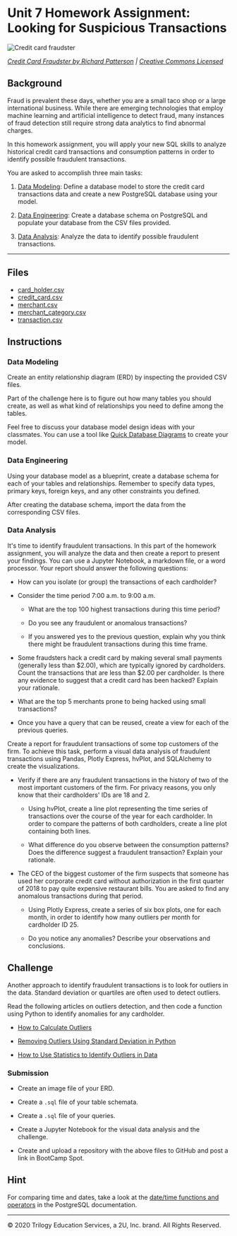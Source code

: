 # Unit 7 Homework Assignment: Looking for Suspicious Transactions

![Credit card fraudster](Images/credit_card_fraudster.jpg)

*[Credit Card Fraudster by Richard Patterson](https://www.flickr.com/photos/136770128@N07/42252105582/) | [Creative Commons Licensed](https://creativecommons.org/licenses/by/2.0/)*

## Background

Fraud is prevalent these days, whether you are a small taco shop or a large international business. While there are emerging technologies that employ machine learning and artificial intelligence to detect fraud, many instances of fraud detection still require strong data analytics to find abnormal charges.

In this homework assignment, you will apply your new SQL skills to analyze historical credit card transactions and consumption patterns in order to identify possible fraudulent transactions.

You are asked to accomplish three main tasks:

1. [Data Modeling](#Data-Modeling):
Define a database model to store the credit card transactions data and create a new PostgreSQL database using your model.

2. [Data Engineering](#Data-Engineering): Create a database schema on PostgreSQL and populate your  database from the CSV files provided.

3. [Data Analysis](#Data-Analysis): Analyze the data to identify possible fraudulent transactions.

---

## Files

* [card_holder.csv](Data/card_holder.csv)
* [credit_card.csv](Data/credit_card.csv)
* [merchant.csv](Data/merchant.csv)
* [merchant_category.csv](Data/merchant_category.csv)
* [transaction.csv](Data/transaction.csv)

## Instructions

### Data Modeling

Create an entity relationship diagram (ERD) by inspecting the provided CSV files.

Part of the challenge here is to figure out how many tables you should create, as well as what kind of relationships you need to define among the tables.

Feel free to discuss your database model design ideas with your classmates. You can use a tool like [Quick Database Diagrams](https://www.quickdatabasediagrams.com) to create your model.

### Data Engineering

Using your database model as a blueprint, create a database schema for each of your tables and relationships. Remember to specify data types, primary keys, foreign keys, and any other constraints you defined.

After creating the database schema, import the data from the corresponding CSV files.

### Data Analysis

It's time to identify fraudulent transactions. In this part of the homework assignment, you will analyze the data and then create a report to present your findings. You can use a Jupyter Notebook, a markdown file, or a word processor. Your report should answer the following questions:

* How can you isolate (or group) the transactions of each cardholder?

* Consider the time period 7:00 a.m. to 9:00 a.m.

  * What are the top 100 highest transactions during this time period?

  * Do you see any fraudulent or anomalous transactions?

  * If you answered yes to the previous question, explain why you think there might be fraudulent transactions during this time frame.

* Some fraudsters hack a credit card by making several small payments (generally less than $2.00), which are typically ignored by cardholders. Count the transactions that are less than $2.00 per cardholder. Is there any evidence to suggest that a credit card has been hacked? Explain your rationale.

* What are the top 5 merchants prone to being hacked using small transactions?

* Once you have a query that can be reused, create a view for each of the previous queries.

Create a report for fraudulent transactions of some top customers of the firm. To achieve this task, perform a visual data analysis of fraudulent transactions using Pandas, Plotly Express, hvPlot, and SQLAlchemy to create the visualizations.

* Verify if there are any fraudulent transactions in the history of two of the most important customers of the firm. For privacy reasons, you only know that their cardholders' IDs are 18 and 2.

  * Using hvPlot, create a line plot representing the time series of transactions over the course of the year for each cardholder. In order to compare the patterns of both cardholders, create a line plot containing both lines.

  * What difference do you observe between the consumption patterns? Does the difference suggest a fraudulent transaction? Explain your rationale.

* The CEO of the biggest customer of the firm suspects that someone has used her corporate credit card without authorization in the first quarter of 2018 to pay quite expensive restaurant bills. You are asked to find any anomalous transactions during that period.

  * Using Plotly Express, create a series of six box plots, one for each month, in order to identify how many outliers per month for cardholder ID 25.

  * Do you notice any anomalies? Describe your observations and conclusions.

## Challenge

Another approach to identify fraudulent transactions is to look for outliers in the data. Standard deviation or quartiles are often used to detect outliers.

Read the following articles on outliers detection, and then code a function using Python to identify anomalies for any cardholder.

* [How to Calculate Outliers](https://www.wikihow.com/Calculate-Outliers)

* [Removing Outliers Using Standard Deviation in Python](https://www.kdnuggets.com/2017/02/removing-outliers-standard-deviation-python.html)

* [How to Use Statistics to Identify Outliers in Data](https://machinelearningmastery.com/how-to-use-statistics-to-identify-outliers-in-data/)

### Submission

* Create an image file of your ERD.

* Create a `.sql` file of your table schemata.

* Create a `.sql` file of your queries.

* Create a Jupyter Notebook for the visual data analysis and the challenge.

* Create and upload a repository with the above files to GitHub and post a link in BootCamp Spot.

## Hint

For comparing time and dates, take a look at the [date/time functions and operators](https://www.postgresql.org/docs/8.0/functions-datetime.html) in the PostgreSQL documentation.

---
© 2020 Trilogy Education Services, a 2U, Inc. brand. All Rights Reserved.
